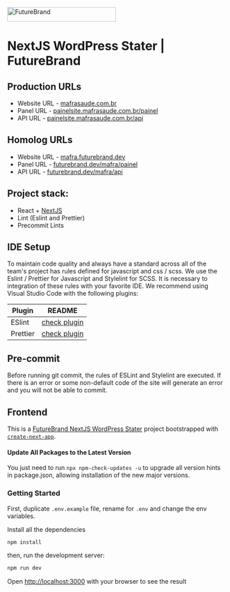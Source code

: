 <img src="https://www.futurebrand.com/build/images/futurebrand-logo-2017.svg" width="250" height="33" alt="FutureBrand" />

# NextJS WordPress Stater | FutureBrand

## Production URLs

- Website URL - [mafrasaude.com.br](https://mafrasaude.com.br)
- Panel URL - [painelsite.mafrasaude.com.br/painel](https://painelsite.mafrasaude.com.br/painel)
- API URL - [painelsite.mafrasaude.com.br/api](https://painelsite.mafrasaude.com.br/api)

## Homolog URLs

- Website URL - [mafra.futurebrand.dev](https://mafra.futurebrand.dev)
- Panel URL - [futurebrand.dev/mafra/painel](https://futurebrand.dev/mafra/painel)
- API URL - [futurebrand.dev/mafra/api](https://futurebrand.dev/mafra/api)

## Project stack:

- React + [NextJS](https://nextjs.org)
- Lint (Eslint and Prettier)
- Precommit Lints

## IDE Setup

To maintain code quality and always have a standard across all of the team's
project has rules defined for javascript and css / scss. We use the Eslint /
Prettier for Javascript and Stylelint for SCSS. It is necessary to
integration of these rules with your favorite IDE. We recommend using Visual
Studio Code with the following plugins:

| Plugin   | README                                                                                     |
| -------- | ------------------------------------------------------------------------------------------ |
| ESlint   | [check plugin](https://marketplace.visualstudio.com/items?itemName=dbaeumer.vscode-eslint) |
| Prettier | [check plugin](https://marketplace.visualstudio.com/items?itemName=esbenp.prettier-vscode) |

## Pre-commit

Before running git commit, the rules of ESLint and Stylelint are executed. If
there is an error or some non-default code of the site will generate an error
and you will not be able to commit.

## Frontend

This is a [FutureBrand NextJS WordPress Stater](https://github.com/futurebrand/nextjs-wp-starter/)
project bootstrapped with [`create-next-app`](https://github.com/vercel/next.js/tree/canary/packages/create-next-app).

#### Update All Packages to the Latest Version

You just need to run `npx npm-check-updates -u` to upgrade all version hints in package.json, allowing installation of the new major versions.

### Getting Started

First, duplicate `.env.example` file, rename for `.env` and change the env variables.

Install all the dependencies

```bash
npm install
```

then, run the development server:

```bash
npm run dev
```

Open [http://localhost:3000](http://localhost:3000) with your browser to see the
result
